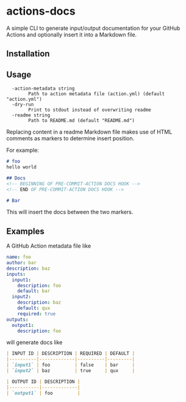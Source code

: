 # actions-docs

A simple CLI to generate input/output documentation for your GitHub Actions and optionally insert it into a Markdown file.

## Installation

## Usage

```
  -action-metadata string
        Path to action metadata file (action.yml) (default "action.yml")
  -dry-run
        Print to stdout instead of overwriting readme
  -readme string
        Path to README.md (default "README.md")
```

Replacing content in a readme Markdown file makes use of HTML comments as markers to determine insert position.

For example:
```markdown
# foo
hello world

## Docs
<!-- BEGINNING OF PRE-COMMIT-ACTION DOCS HOOK -->
<!-- END OF PRE-COMMIT-ACTION DOCS HOOK -->

# Bar
```
This will insert the docs between the two markers.
## Examples

A GitHub Action metadata file like
```yaml
name: foo
author: bar
description: baz
inputs:
  input1:
    description: foo
    default: bar
  input2:
    description: baz
    default: qux
    required: true
outputs:
  output1:
    description: foo
```

will generate docs like
```markdown
| INPUT ID | DESCRIPTION | REQUIRED | DEFAULT |
|----------|-------------|----------|---------|
| `input1` | foo         | false    | bar     |
| `input2` | baz         | true     | qux     |

| OUTPUT ID | DESCRIPTION |
|-----------|-------------|
| `output1` | foo         |
```

